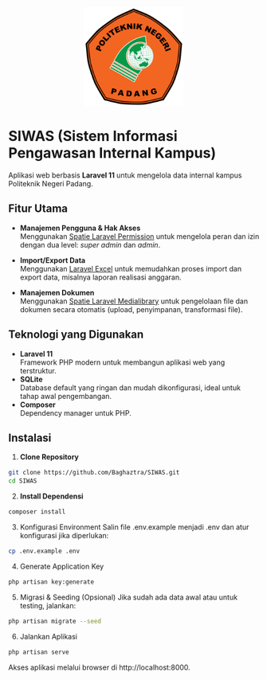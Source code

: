 <p align="center"><img src="./public/images/logo.png" width="200" alt="PNP Logo"></p>

# SIWAS (Sistem Informasi Pengawasan Internal Kampus)

Aplikasi web berbasis **Laravel 11** untuk mengelola data internal kampus Politeknik Negeri Padang.
## Fitur Utama

- **Manajemen Pengguna & Hak Akses**  
  Menggunakan [Spatie Laravel Permission](https://github.com/spatie/laravel-permission) untuk mengelola peran dan izin dengan dua level: _super admin_ dan _admin_.
  
- **Import/Export Data**  
  Menggunakan [Laravel Excel](https://github.com/Maatwebsite/Laravel-Excel) untuk memudahkan proses import dan export data, misalnya laporan realisasi anggaran.

- **Manajemen Dokumen**  
  Menggunakan [Spatie Laravel Medialibrary](https://github.com/spatie/laravel-medialibrary) untuk pengelolaan file dan dokumen secara otomatis (upload, penyimpanan, transformasi file).

## Teknologi yang Digunakan

- **Laravel 11**  
  Framework PHP modern untuk membangun aplikasi web yang terstruktur.
- **SQLite**  
  Database default yang ringan dan mudah dikonfigurasi, ideal untuk tahap awal pengembangan.
- **Composer**  
  Dependency manager untuk PHP.

## Instalasi

1. **Clone Repository**
```bash
git clone https://github.com/Baghaztra/SIWAS.git
cd SIWAS
```

2. **Install Dependensi**
```bash
composer install
```

3. Konfigurasi Environment Salin file .env.example menjadi .env dan atur konfigurasi jika diperlukan:
 ```bash
 cp .env.example .env
 ```

4. Generate Application Key
```bash
php artisan key:generate
```

5. Migrasi & Seeding (Opsional) Jika sudah ada data awal atau untuk testing, jalankan:
```bash
php artisan migrate --seed
```
6. Jalankan Aplikasi
```bash
php artisan serve
```

Akses aplikasi melalui browser di http://localhost:8000.
